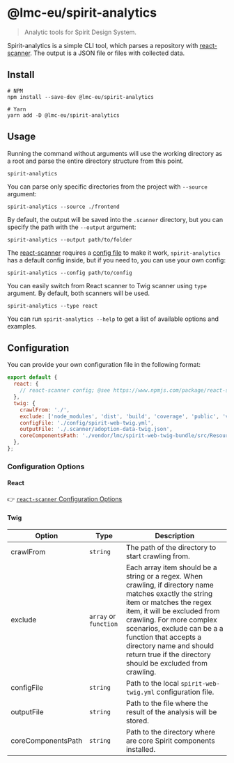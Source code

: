 # @lmc-eu/spirit-analytics

> Analytic tools for Spirit Design System.

Spirit-analytics is a simple CLI tool, which parses a repository with [react-scanner][react-scanner].
The output is a JSON file or files with collected data.

## Install

```shell
# NPM
npm install --save-dev @lmc-eu/spirit-analytics

# Yarn
yarn add -D @lmc-eu/spirit-analytics
```

## Usage

Running the command without arguments will use the working directory as a root and parse the entire directory structure from this point.

```shell
spirit-analytics
```

You can parse only specific directories from the project with `--source` argument:

```shell
spirit-analytics --source ./frontend
```

By default, the output will be saved into the `.scanner` directory, but you can specify the path with the `--output` argument:

```shell
spirit-analytics --output path/to/folder
```

The [react-scanner] requires a [config file][react-scanner-config] to make it work, `spirit-analytics` has a default config inside, but if you need to, you can use your own config:

```shell
spirit-analytics --config path/to/config
```

You can easily switch from React scanner to Twig scanner using `type` argument. By default, both scanners will be used.

```shell
spirit-analytics --type react
```

You can run `spirit-analytics --help` to get a list of available options and examples.

## Configuration

You can provide your own configuration file in the following format:

```js
export default {
  react: {
    // react-scanner config; @see https://www.npmjs.com/package/react-scanner#config-file
  },
  twig: {
    crawlFrom: './',
    exclude: ['node_modules', 'dist', 'build', 'coverage', 'public', 'vendor', 'storybook-static'],
    configFile: './config/spirit-web-twig.yml',
    outputFile: './.scanner/adoption-data-twig.json',
    coreComponentsPath: './vendor/lmc/spirit-web-twig-bundle/src/Resources/twig-components',
  },
};
```

### Configuration Options

#### React

👉 [`react-scanner` Configuration Options][react-scanner-config-options]

#### Twig

| Option             | Type                  | Description                                                                                                                                                                                                                                                                                                                                   |
| ------------------ | --------------------- | --------------------------------------------------------------------------------------------------------------------------------------------------------------------------------------------------------------------------------------------------------------------------------------------------------------------------------------------- |
| crawlFrom          | `string`              | The path of the directory to start crawling from.                                                                                                                                                                                                                                                                                             |
| exclude            | `array` or `function` | Each array item should be a string or a regex. When crawling, if directory name matches exactly the string item or matches the regex item, it will be excluded from crawling. For more complex scenarios, exclude can be a a function that accepts a directory name and should return true if the directory should be excluded from crawling. |
| configFile         | `string`              | Path to the local `spirit-web-twig.yml` configuration file.                                                                                                                                                                                                                                                                                   |
| outputFile         | `string`              | Path to the file where the result of the analysis will be stored.                                                                                                                                                                                                                                                                             |
| coreComponentsPath | `string`              | Path to the directory where are core Spirit components installed.                                                                                                                                                                                                                                                                             |

[react-scanner]: https://github.com/moroshko/react-scanner
[react-scanner-config]: https://github.com/moroshko/react-scanner#config-file
[react-scanner-config-options]: https://www.npmjs.com/package/react-scanner#config-options
